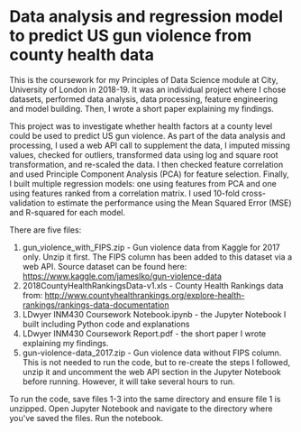 # Data analysis and regression model to predict US gun violence from county health data

This is the coursework for my Principles of Data Science module at City, University of London in 2018-19. It was an individual project where I chose datasets, performed data analysis, data processing, feature engineering and model building. Then, I wrote a short paper explaining my findings. 

This project was to investigate whether health factors at a county level could be used to predict US gun violence. As part of the data analysis and processing, I used a web API call to supplement the data, I imputed missing values, checked for outliers, transformed data using log and square root transformation, and re-scaled the data. I then checked feature correlation and used Principle Component Analysis (PCA) for feature selection. Finally, I built multiple regression models: one using features from PCA and one using features ranked from a correlation matrix. I used 10-fold cross-validation to estimate the performance using the Mean Squared Error (MSE) and R-squared for each model. 

There are five files:
  1) gun_violence_with_FIPS.zip - Gun violence data from Kaggle for 2017 only. Unzip it first. The FIPS column has been added to this dataset via a web API. Source dataset can be found here: https://www.kaggle.com/jameslko/gun-violence-data
  2) 2018CountyHealthRankingsData-v1.xls - County Health Rankings data from: http://www.countyhealthrankings.org/explore-health-rankings/rankings-data-documentation 
  3) LDwyer INM430 Coursework Notebook.ipynb - the Jupyter Notebook I built including Python code and explanations
  4) LDwyer INM430 Coursework Report.pdf - the short paper I wrote explaining my findings.
  5) gun-violence-data_2017.zip - Gun violence data without FIPS column. This is not needed to run the code, but to re-create the steps I followed, unzip it and uncomment the web API section in the Jupyter Notebook before running. However, it will take several hours to run. 
  
To run the code, save files 1-3 into the same directory and ensure file 1 is unzipped. Open Jupyter Notebook and navigate to the directory where you've saved the files. Run the notebook.
